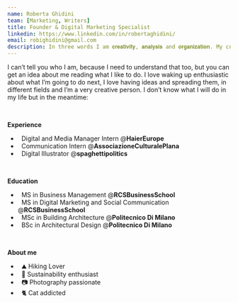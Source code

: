 ```yaml
---
name: Roberta Ghidini
team: [Marketing, Writers]
title: Founder & Digital Marketing Specialist
linkedin: https://www.linkedin.com/in/robertaghidini/
email: robighidini@gmail.com
description: In three words I am 𝐜𝐫𝐞𝐚𝐭𝐢𝐯𝐢𝐭𝐲, 𝐚𝐧𝐚𝐥𝐲𝐬𝐢𝐬 and 𝐨𝐫𝐠𝐚𝐧𝐢𝐳𝐚𝐭𝐢𝐨𝐧. My creative side leads me to create exclusive and original contents. My passion for discovering marketing insights leads me to analyse data under different points of view. Structured and concrete ideas permit me to well organize team projects.
---
```


I can’t tell you who I am, because I need to understand that too, but you can get an idea about me reading what I like to do.
I love waking up enthusiastic about what I’m going to do next, I love having ideas and spreading them, in different fields and I’m a very creative person. 
I don’t know what I will do in my life but in the meantime: 

<br />

**Experience**
- &nbsp; Digital and Media Manager Intern @**HaierEurope**
- &nbsp; Communication Intern @**AssociazioneCulturalePlana** 
- &nbsp; Digital Illustrator @**spaghettipolitics**

<br />

**Education**
- &nbsp; MS in Business Management @**RCSBusinessSchool**
- &nbsp; MS in Digital Marketing and Social Communication @**RCSBusinessSchool**
- &nbsp; MSc in Building Architecture @**Politecnico Di Milano**
- &nbsp; BSc in Architectural Design @**Politecnico Di Milano**

<br />

**About me**
- &nbsp; ⛰️ Hiking Lover
- &nbsp; 🌻 Sustainability enthusiast
- &nbsp; 📷 Photography passionate
- &nbsp; 🐈 Cat addicted

